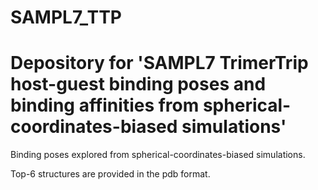 # SAMPL7_TTP
# Depository for 'SAMPL7 TrimerTrip host-guest binding poses and binding affinities from spherical-coordinates-biased simulations'
Binding poses explored from spherical-coordinates-biased simulations.

Top-6 structures are provided in the pdb format. 
